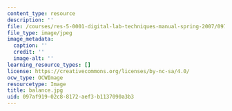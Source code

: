 ```yaml
---
content_type: resource
description: ''
file: /courses/res-5-0001-digital-lab-techniques-manual-spring-2007/097af91902c88172aef3b1137090a3b3_balance.jpg
file_type: image/jpeg
image_metadata:
  caption: ''
  credit: ''
  image-alt: ''
learning_resource_types: []
license: https://creativecommons.org/licenses/by-nc-sa/4.0/
ocw_type: OCWImage
resourcetype: Image
title: balance.jpg
uid: 097af919-02c8-8172-aef3-b1137090a3b3
---
```

